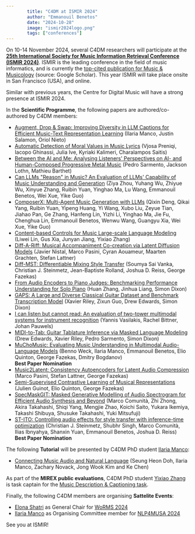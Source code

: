 ```yaml
---
        title: "C4DM at ISMIR 2024"
        author: "Emmanouil Benetos"
        date: "2024-10-28"
        image: "ismir2024logo.png"
        tags: ["conferences"]
---
```


<p></p>

On 10-14 November 2024, several C4DM researchers will participate at the <b>[25th International Society for Music Information Retrieval Conference (ISMIR 2024)](https://ismir2024.ismir.net/)</b>. ISMIR is the leading conference in the field of music informatics, and is currently the [top-cited publication for Music & Musicology](https://scholar.google.com/citations?view_op=top_venues&hl=en&vq=hum_musicmusicology) (source: Google Scholar). This year ISMIR will take place onsite in San Francisco (USA), and online.

Similar with previous years, the Centre for Digital Music will have a strong presence at ISMIR 2024.

In the <b>Scientific Programme</b>, the following papers are authored/co-authored by C4DM members:

* [Augment, Drop & Swap: Improving Diversity in LLM Captions for Efficient Music-Text Representation Learning](https://arxiv.org/abs/2409.11498) (Ilaria Manco, Justin Salamon, Oriol Nieto)
* [Automatic Detection of Moral Values in Music Lyrics](https://arxiv.org/abs/2407.18787) (Vjosa Preniqi, Iacopo Ghinassi, Julia Ive, Kyriaki Kalimeri, Charalampos Saitis)
* [Between the AI and Me: Analysing Listeners' Perspectives on AI- and Human-Composed Progressive Metal Music](https://arxiv.org/abs/2407.21615) (Pedro Sarmento, Jackson Lothn, Mathieu Barthet)
* [Can LLMs "Reason" in Music? An Evaluation of LLMs' Capability of Music Understanding and Generation](https://qmro.qmul.ac.uk/xmlui/handle/123456789/98625) (Ziya Zhou, Yuhang Wu, Zhiyue Wu, Xinyue Zhang, Ruibin Yuan, Yinghao Ma, Lu Wang, Emmanouil Benetos, Wei Xue, Yike Guo)
* [ComposerX: Multi-Agent Music Generation with LLMs](https://qmro.qmul.ac.uk/xmlui/handle/123456789/98627) (Qixin Deng, Qikai Yang, Ruibin Yuan, Yipeng Huang, Yi Wang, Xubo Liu, Zeyue Tian, Jiahao Pan, Ge Zhang, Hanfeng Lin, Yizhi Li, Yinghao Ma, Jie Fu, Chenghua Lin, Emmanouil Benetos, Wenwu Wang, Guangyu Xia, Wei Xue, Yike Guo)
* [Content-based Controls for Music Large-scale Language Modeling](https://arxiv.org/abs/2310.17162) (Liwei Lin, Gus Xia, Junyan Jiang, Yixiao Zhang)
* [Diff-A-Riff: Musical Accompaniment Co-creation via Latent Diffusion Models](https://arxiv.org/abs/2406.08384) (Javier Nistal, Marco Pasini, Cyran Aouameur, Maarten Grachten, Stefan Lattner)
* [Diff-MST: Differentiable Mixing Style Transfer](https://qmro.qmul.ac.uk/xmlui/handle/123456789/98161) (Soumya Sai Vanka, Christian J. Steinmetz, Jean-Baptiste Rolland, Joshua D. Reiss, George Fazekas)
* [From Audio Encoders to Piano Judges: Benchmarking Performance Understanding for Solo Piano](https://qmro.qmul.ac.uk/xmlui/handle/123456789/98362) (Huan Zhang, Jinhua Liang, Simon Dixon)
* [GAPS: A Large and Diverse Classical Guitar Dataset and Benchmark Transcription Model](https://qmro.qmul.ac.uk/xmlui/handle/123456789/97938) (Xavier Riley, Zixun Guo, Drew Edwards, Simon Dixon)
* [I can listen but cannot read: An evaluation of two-tower multimodal systems for instrument recognition](https://qmro.qmul.ac.uk/xmlui/handle/123456789/99324) (Yannis Vasilakis, Rachel Bittner, Johan Pauwels)
* [MIDI-to-Tab: Guitar Tablature Inference via Masked Language Modeling](https://qmro.qmul.ac.uk/xmlui/handle/123456789/97939) (Drew Edwards, Xavier Riley, Pedro Sarmento, Simon Dixon)
* [MuChoMusic: Evaluating Music Understanding in Multimodal Audio-Language Models](https://qmro.qmul.ac.uk/xmlui/handle/123456789/98705) (Benno Weck, Ilaria Manco, Emmanouil Benetos, Elio Quinton, George Fazekas, Dmitry Bogdanov)<br><b>Best Paper Nomination</b>
* [Music2Latent: Consistency Autoencoders for Latent Audio Compression](https://www.arxiv.org/abs/2408.06500) (Marco Pasini, Stefan Lattner, George Fazekas)
* [Semi-Supervised Contrastive Learning of Musical Representations](https://arxiv.org/abs/2407.13840) (Julien Guinot, Elio Quinton, George Fazekas)
* [SpecMaskGIT: Masked Generative Modelling of Audio Spectrogram for Efficient Audio Synthesis and Beyond](https://arxiv.org/abs/2406.17672) (Marco Comunità, Zhi Zhong, Akira Takahashi, Shiqi Yang, Mengjie Zhao, Koichi Saito, Yukara Ikemiya, Takashi Shibuya, Shusuke Takahashi, Yuki Mitsufuji)
* [ST-ITO: Controlling audio effects for style transfer with inference-time optimization](https://qmro.qmul.ac.uk/xmlui/handle/123456789/98593) (Christian J. Steinmetz, Shubhr Singh, Marco Comunità, Ilias Ibnyahya, Shanxin Yuan, Emmanouil Benetos, Joshua D. Reiss)<br><b>Best Paper Nomination</b>


The following <b>Tutorial</b> will be presented by C4DM PhD student [Ilaria Manco](https://ilariamanco.com/):

* [Connecting Music Audio and Natural Language](https://ismir2024.ismir.net/tutorials) (Seung Heon Doh, Ilaria Manco, Zachary Novack, Jong Wook Kim and Ke Chen)

As part of the <b>MIREX public evaluations</b>, C4DM PhD student [Yixiao Zhang](https://ldzhangyx.github.io/) is task captain for the [Music Description & Captioning task](https://www.music-ir.org/mirex/wiki/2024:Music_Description_%26_Captioning).

Finally, the following C4DM members are organising <b>Sattelite Events</b>:

* [Elona Shatri](https://elonashatri.github.io/) as General Chair for [WoRMS 2024](https://sites.google.com/view/worms2024/)
* [Ilaria Manco](https://ilariamanco.com/) as Organising Committee member for [NLP4MUSA 2024](https://sites.google.com/view/nlp4musa-2024/)


See you at ISMIR!

